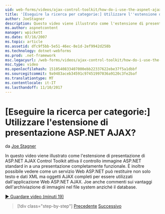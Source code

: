 ```yaml
---
uid: web-forms/videos/ajax-control-toolkit/how-do-i-use-the-aspnet-ajax-slideshow-extender
title: '[Eseguire la ricerca per categorie:] Utilizzare l''estensione di presentazione ASP.NET AJAX? | Microsoft Docs'
author: JoeStagner
description: Questo video viene illustrato come l'estensione di presentazione di ASP.NET AJAX Control Toolkit passa il controllo immagine ASP.NET standard in un sl completamente funzionante...
ms.author: aspnetcontent
manager: wpickett
ms.date: 07/16/2007
ms.topic: article
ms.assetid: dfc9f5bb-5e51-46ec-8e1d-2ef9942d258b
ms.technology: dotnet-webforms
ms.prod: .net-framework
msc.legacyurl: /web-forms/videos/ajax-control-toolkit/how-do-i-use-the-aspnet-ajax-slideshow-extender
msc.type: video
ms.openlocfilehash: 1510540833407000ebb22337622ebe37f5a1dbbf
ms.sourcegitcommit: 9a9483aceb34591c97451997036a9120c3fe2baf
ms.translationtype: MT
ms.contentlocale: it-IT
ms.lasthandoff: 11/10/2017
---
```

<a name="how-do-i-use-the-aspnet-ajax-slideshow-extender"></a>[Eseguire la ricerca per categorie:] Utilizzare l'estensione di presentazione ASP.NET AJAX?
====================
da [Joe Stagner](https://github.com/JoeStagner)

In questo video viene illustrato come l'estensione di presentazione di ASP.NET AJAX Control Toolkit attiva il controllo immagine ASP.NET standard in a una presentazione completamente funzionale. È inoltre possibile vedere come un servizio Web ASP.NET può restituire non solo testo e dati XML ma oggetti AJAX completi per essere utilizzati dall'applicazione Web ASP.NET AJAX. Joe anche commenti sui vantaggi dell'archiviazione di immagini nel file system anziché il database.

[&#9654; Guardare video (minuti 19)](https://channel9.msdn.com/Blogs/ASP-NET-Site-Videos/how-do-i-use-the-aspnet-ajax-slideshow-extender)

>[!div class="step-by-step"]
[Precedente](how-do-i-use-the-aspnet-ajax-tabs-control.md)
[Successivo](how-do-i-use-the-aspnet-ajax-updatepanelanimation-extender.md)
